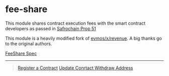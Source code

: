 # fee-share

This module shares contract execution fees with the smart contract developers as passed in [Safrochain Prop 51](https://www.mintscan.io/safrochain/proposals/51)

This module is a heavily modified fork of [evmos/x/revenue](https://github.com/evmos/evmos/tree/main/x/revenue).
A big thanks go to the original authors.

[FeeShare Spec](spec/README.md)

---

> [Register a Contract](spec/00_register.md)
> [Update Conrtact Withdraw Address](spec/00_update.md)
